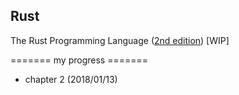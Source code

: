 ## Rust

The Rust Programming Language ([2nd edition](https://doc.rust-lang.org/book/second-edition/)) [WIP]

======= my progress =======

- chapter 2 (2018/01/13)

